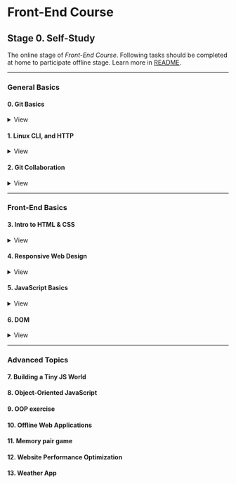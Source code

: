 # Front-End Course

## Stage 0. Self-Study

The online stage of _Front-End Course_. Following tasks should be completed at home to participate offline stage. Learn more in [README](https://github.com/kottans/frontend/blob/master/README.md).

---

### General Basics

<!----------------------------- 0. Git Basics --------------------------------->

#### 0. Git Basics

<details><summary>View</summary>

- **Git** it's not about abbreviation it's slang 'unpleased person'
- Do one commit per logical change
- Very helpfully for practice Git [sandbox/visualizer](https://learngitbranching.js.org/) from extra material

</details>

<!----------------------------- 1. Linux CLI and Networking --------------------------------->

#### 1. Linux CLI, and HTTP

<details><summary>View</summary>

![Linux cli-1](tasks/task_linux_cli/cli_1-2.jpg)

![Linux cli-1](tasks/task_linux_cli/cli_3-4.jpg)

</details>

<!---------------- 2. VCS (hello gitty), GitHub and Collaboration ----------------->

#### 2. Git Collaboration

<details><summary>View</summary>

![What is Version Control](tasks/task_git_collaboration/Review_a_Repo's_History.jpg)

![GitHub & Collaboration](tasks/task_git_collaboration/Staying_In_Sync_With_A_Remote_Repository.jpg)

</details>

---

### Front-End Basics

<!------------------------- 3. Intro to HTML &amp; CSS ---------------------------->

#### 3. Intro to HTML &amp; CSS

<details><summary>View</summary>

![CSS Basic](tasks/task_html_css_intro/css_basic.jpg)

![HTML Basic](tasks/task_html_css_intro/html_basic.jpg)

</details>

<!------------------------- 4. Responsive Web Design ------------------------------>

#### 4. Responsive Web Design

<details><summary>View</summary>

![Responsive Web Design Fundamentals](tasks/task_responsive_web_design/Responsive_Web_Design_Fundamentals.jpg)

![Flexbox Froggy](tasks/task_responsive_web_design/flexbox_froggy.png)

![flexbox Zombles](tasks/task_responsive_web_design/flexbox_zombles.jpg)

</details>

<!--------------------------- 5. JavaScript Basics -------------------------------->

#### 5. JavaScript Basics

<details><summary>View</summary>

![]()

</details>

<!----------------------------------- 6. DOM -------------------------------------->

#### 6. DOM

<details><summary>View</summary>

![]()

</details>

---

### Advanced Topics

#### 7. Building a Tiny JS World

#### 8. Object-Oriented JavaScript

#### 9. OOP exercise

#### 10. Offline Web Applications

#### 11. Memory pair game

#### 12. Website Performance Optimization

#### 13. Weather App
